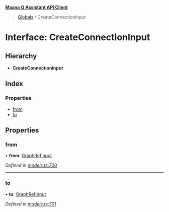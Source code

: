 **[Maana Q Assistant API Client](../README.md)**

> [Globals](../README.md) / CreateConnectionInput

# Interface: CreateConnectionInput

## Hierarchy

* **CreateConnectionInput**

## Index

### Properties

* [from](createconnectioninput.md#from)
* [to](createconnectioninput.md#to)

## Properties

### from

•  **from**: [GraphRefInput](graphrefinput.md)

*Defined in [models.ts:700](https://github.com/maana-io/q-assistant-client/blob/develop/src/models.ts#L700)*

___

### to

•  **to**: [GraphRefInput](graphrefinput.md)

*Defined in [models.ts:701](https://github.com/maana-io/q-assistant-client/blob/develop/src/models.ts#L701)*

